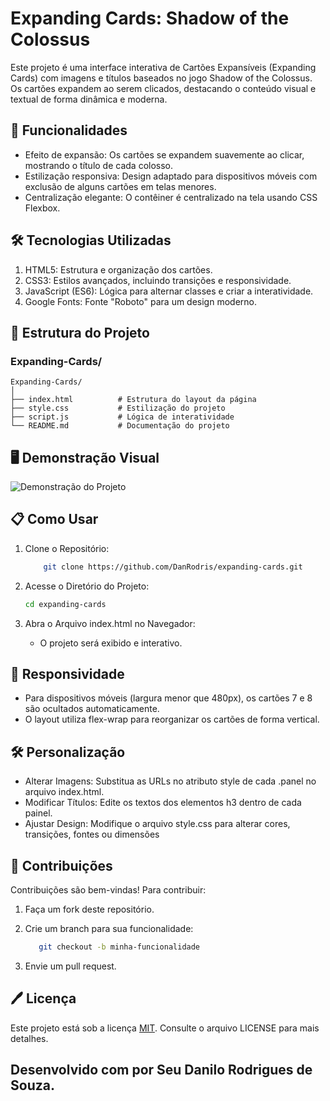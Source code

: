 # Expanding Cards: Shadow of the Colossus
Este projeto é uma interface interativa de Cartões Expansíveis (Expanding Cards) com imagens e títulos baseados no jogo Shadow of the Colossus. Os cartões expandem ao serem clicados, destacando o conteúdo visual e textual de forma dinâmica e moderna.

## 🚀 Funcionalidades
- Efeito de expansão: Os cartões se expandem suavemente ao clicar, mostrando o título de cada colosso.
- Estilização responsiva: Design adaptado para dispositivos móveis com exclusão de alguns cartões em telas menores.
- Centralização elegante: O contêiner é centralizado na tela usando CSS Flexbox.

## 🛠️ Tecnologias Utilizadas
1. HTML5: Estrutura e organização dos cartões.
2. CSS3: Estilos avançados, incluindo transições e responsividade.
3. JavaScript (ES6): Lógica para alternar classes e criar a interatividade.
4. Google Fonts: Fonte "Roboto" para um design moderno.

## 📂 Estrutura do Projeto

### Expanding-Cards/

   ```plaintext
Expanding-Cards/
│
├── index.html          # Estrutura do layout da página
├── style.css           # Estilização do projeto
├── script.js           # Lógica de interatividade
└── README.md           # Documentação do projeto
```

## 🖥️ Demonstração Visual

![Demonstração do Projeto](./Expanding_cards.gif)

## 📋 Como Usar
1. Clone o Repositório:
    ```bash
        git clone https://github.com/DanRodris/expanding-cards.git
    ```
2. Acesse o Diretório do Projeto:
    ```bash
    cd expanding-cards
    ```

3. Abra o Arquivo index.html no Navegador:
   - O projeto será exibido e interativo.

## 📱 Responsividade
- Para dispositivos móveis (largura menor que 480px), os cartões 7 e 8 são ocultados automaticamente.
- O layout utiliza flex-wrap para reorganizar os cartões de forma vertical.

## 🛠️ Personalização
- Alterar Imagens: Substitua as URLs no atributo style de cada .panel no arquivo index.html.
- Modificar Títulos: Edite os textos dos elementos h3 dentro de cada painel.
- Ajustar Design: Modifique o arquivo style.css para alterar cores, transições, fontes ou dimensões

## 🤝 Contribuições
Contribuições são bem-vindas! Para contribuir:

1. Faça um fork deste repositório.
2. Crie um branch para sua funcionalidade:
    ```bash
       git checkout -b minha-funcionalidade
    ```
    
3. Envie um pull request. 


## 🖊️ Licença
Este projeto está sob a licença [MIT](https://choosealicense.com/licenses/mit/). Consulte o arquivo LICENSE para mais detalhes.

## Desenvolvido com por Seu Danilo Rodrigues de Souza.

